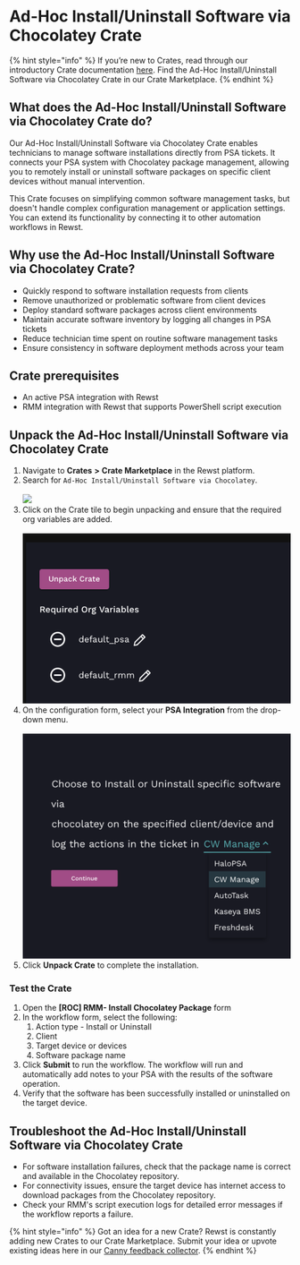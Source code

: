 # Ad-Hoc Install/Uninstall Software via Chocolatey Crate

{% hint style="info" %}
If you’re new to Crates, read through our introductory Crate documentation [here](https://docs.rewst.help/prebuilt-automations/crates). Find the Ad-Hoc Install/Uninstall Software via Chocolatey Crate in our Crate Marketplace.
{% endhint %}

## What does the Ad-Hoc Install/Uninstall Software via Chocolatey Crate do?

Our Ad-Hoc Install/Uninstall Software via Chocolatey Crate enables technicians to manage software installations directly from PSA tickets. It connects your PSA system with Chocolatey package management, allowing you to remotely install or uninstall software packages on specific client devices without manual intervention.

This Crate focuses on simplifying common software management tasks, but doesn't handle complex configuration management or application settings. You can extend its functionality by connecting it to other automation workflows in Rewst.

## Why use the Ad-Hoc Install/Uninstall Software via Chocolatey Crate?

* Quickly respond to software installation requests from clients
* Remove unauthorized or problematic software from client devices
* Deploy standard software packages across client environments
* Maintain accurate software inventory by logging all changes in PSA tickets
* Reduce technician time spent on routine software management tasks
* Ensure consistency in software deployment methods across your team

## Crate prerequisites

* An active PSA integration with Rewst
* RMM integration with Rewst that supports PowerShell script execution

## Unpack the Ad-Hoc Install/Uninstall Software via Chocolatey Crate

1. Navigate to **Crates** **>** **Crate Marketplace** in the Rewst platform.
2. Search for `Ad-Hoc Install/Uninstall Software via Chocolatey`.\
   \
   ![](<../../../.gitbook/assets/Screenshot 2025-03-06 at 5.44.07 PM.png>)
3. Click on the Crate tile to begin unpacking and ensure that the required org variables are added.\
   \
   ![](<../../../.gitbook/assets/CleanShot 2025-03-05 at 23.00.13@2x.png>)
4. On the configuration form, select your **PSA Integration** from the drop-down menu.\
   \
   ![](<../../../.gitbook/assets/CleanShot 2025-03-05 at 23.00.24@2x.png>)
5. Click **Unpack Crate** to complete the installation.

### Test the Crate

1. Open the **\[ROC] RMM- Install Chocolatey Package** form
2. In the workflow form, select the following:
   1. Action type - Install or Uninstall
   2. Client
   3. Target device or devices
   4. Software package name
3. Click **Submit** to run the workflow. The workflow will run and automatically add notes to your PSA with the results of the software operation.
4. Verify that the software has been successfully installed or uninstalled on the target device.

## Troubleshoot the Ad-Hoc Install/Uninstall Software via Chocolatey Crate

* For software installation failures, check that the package name is correct and available in the Chocolatey repository.
* For connectivity issues, ensure the target device has internet access to download packages from the Chocolatey repository.
* Check your RMM's script execution logs for detailed error messages if the workflow reports a failure.

{% hint style="info" %}
Got an idea for a new Crate? Rewst is constantly adding new Crates to our Crate Marketplace. Submit your idea or upvote existing ideas here in our [Canny feedback collector](https://rewst.canny.io/crates).
{% endhint %}

